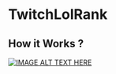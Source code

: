 # TwitchLolRank

## How it Works ?

[![IMAGE ALT TEXT HERE](http://img.youtube.com/vi/n19Ql_gJfAo/0.jpg)](http://www.youtube.com/watch?v=n19Ql_gJfAo)
